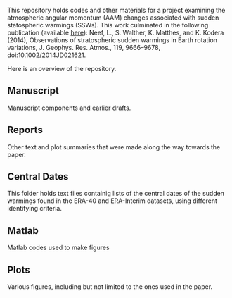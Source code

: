 This repository holds codes and other materials for a project examining the atmospheric angular momentum (AAM) changes associated with sudden statospheric warmings (SSWs). This work culminated in the following publication (available [here](http://onlinelibrary.wiley.com/doi/10.1002/2014JD021621/abstract)):  Neef, L., S. Walther, K. Matthes, and K. Kodera (2014), Observations of stratospheric sudden warmings in Earth rotation variations, J. Geophys. Res. Atmos., 119, 9666–9678, doi:10.1002/2014JD021621.  

Here is an overview of the repository.  

## Manuscript  

Manuscript components and earlier drafts.  

## Reports 

Other text and plot summaries that were made along the way towards the paper. 

## Central Dates

This folder holds text files containig lists of the central dates of the sudden warmings found in the ERA-40 and ERA-Interim datasets, using different identifying criteria. 


## Matlab 

Matlab codes used to make figures  

## Plots 

Various figures, including but not limited to the ones used in the paper. 